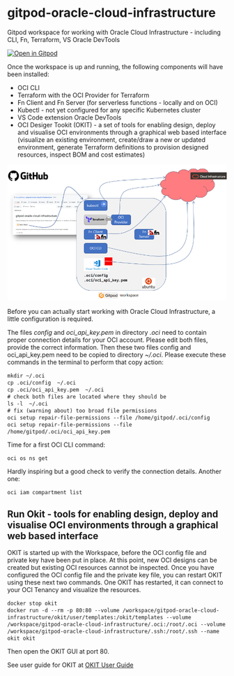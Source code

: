 # gitpod-oracle-cloud-infrastructure
Gitpod workspace for working with Oracle Cloud Infrastructure - including CLI, Fn, Terraform, VS Oracle DevTools

[![Open in Gitpod](https://gitpod.io/button/open-in-gitpod.svg)](https://gitpod.io/#https://github.com/lucasjellema/gitpod-oracle-cloud-infrastructure)

Once the workspace is up and running, the following components will have been installed:

* OCI CLI 
* Terraform with the OCI Provider for Terraform
* Fn Client and Fn Server (for serverless functions - locally and on OCI)
* Kubectl - not yet configured for any specific Kubernetes cluster
* VS Code extension Oracle DevTools
* OCI Desiger Tookit (OKIT) - a set of tools for enabling design, deploy and visualise OCI environments through a graphical web based interface (visualize an existing environment, create/draw a new or updated environment, generate Terraform definitions to provision designed resources, inspect BOM and cost estimates)

![](images/workspace-tools-oci.png)  

Before you can actually start working with Oracle Cloud Infrastructure, a little configuration is required.

The files *config* and *oci_api_key.pem* in directory *.oci* need to contain proper connection details for your OCI account. Please edit both files, provide the correct information. Then these two files config and oci_api_key.pem need to be copied to directory *~/.oci*. Please execute these commands in the terminal to perform that copy action:

```
mkdir ~/.oci
cp .oci/config  ~/.oci
cp .oci/oci_api_key.pem  ~/.oci
# check both files are located where they should be
ls -l  ~/.oci
# fix (warning about) too broad file permissions
oci setup repair-file-permissions --file /home/gitpod/.oci/config
oci setup repair-file-permissions --file /home/gitpod/.oci/oci_api_key.pem
```

Time for a first OCI CLI command: 

```
oci os ns get 
```

Hardly inspiring  but a good check to verify the connection details. Another one:

```
oci iam compartment list
```

## Run Okit - tools for enabling design, deploy and visualise OCI environments through a graphical web based interface

OKIT is started up with the Workspace, before the OCI config file and private key have been put in place. At this point, new OCI designs can be created but existing OCI resources cannot be inspected. Once you have configured the OCI config file and the private key file, you can restart OKIT using these next two commands. One OKIT has restarted, it can connect to your OCI Tenancy and visualize the resources. 

```
docker stop okit
docker run -d --rm -p 80:80 --volume /workspace/gitpod-oracle-cloud-infrastructure/okit/user/templates:/okit/templates --volume /workspace/gitpod-oracle-cloud-infrastructure/.oci:/root/.oci --volume /workspace/gitpod-oracle-cloud-infrastructure/.ssh:/root/.ssh --name okit okit
```

Then open the OKIT GUI at port 80.

See user guide for OKIT at [OKIT User Guide](https://github.com/oracle/oci-designer-toolkit/blob/master/documentation/Usage.md) 